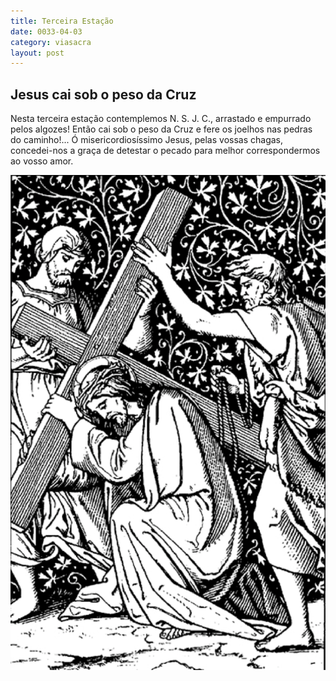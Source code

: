 ```yaml
---
title: Terceira Estação
date: 0033-04-03
category: viasacra
layout: post
---
```


## Jesus cai sob o peso da Cruz

Nesta terceira estação contemplemos N. S. J. C., arrastado e empurrado pelos algozes! Então cai sob o peso da Cruz e fere os joelhos nas pedras do caminho!... Ó misericordiosíssimo Jesus, pelas vossas chagas, concedei-nos a graça de detestar o pecado para melhor correspondermos ao vosso amor.

![estacao 3](/assets/img/station3.png)
